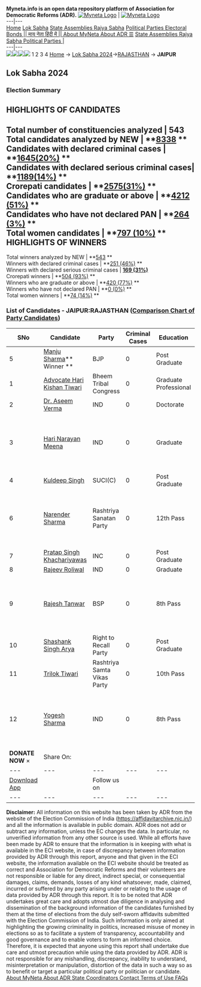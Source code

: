 **Myneta.info is an open data repository platform of Association for Democratic Reforms (ADR).**
[![Myneta Logo](https://www.myneta.info/lib/img/myneta-logo.png)](https://www.myneta.info/) | [![Myneta Logo](https://www.myneta.info/lib/img/adr-logo.png)](https://adrindia.org)  
---|---  
[Home](https://www.myneta.info/) [Lok Sabha](https://www.myneta.info/#ls "Lok Sabha") [ State Assemblies ](https://www.myneta.info/#sa "State Assemblies") [Rajya Sabha](https://www.myneta.info/#rs "Rajya Sabha") [Political Parties ](https://www.myneta.info/party "Political Parties") [ Electoral Bonds ](https://www.myneta.info/electoral_bonds "Electoral Bonds") [ || माय नेता हिंदी में || ](https://translate.google.co.in/translate?prev=hp&hl=en&js=y&u=www.myneta.info&sl=en&tl=hi&history_state0=) [ About MyNeta ](https://adrindia.org/content/about-myneta) [ About ADR ](https://adrindia.org/about-adr/who-we-are) [☰](javascript:void\(0\))
[ State Assemblies ](https://www.myneta.info/#sa "State Assemblies") [ Rajya Sabha ](https://www.myneta.info/#rs "Rajya Sabha") [ Political Parties ](https://www.myneta.info/party "Political Parties")
|   
---|---  
![](https://www.myneta.info/lib/img/banner/banner-1.png)![](https://www.myneta.info/lib/img/banner/banner-2.png)![](https://www.myneta.info/lib/img/banner/banner-3.png)![](https://www.myneta.info/lib/img/banner/banner-4.png)
1  2  3  4 
[Home](https://www.myneta.info/) → [Lok Sabha 2024](https://www.myneta.info/LokSabha2024/)→[RAJASTHAN](https://www.myneta.info/LokSabha2024/index.php?action=show_constituencies&state_id=29) → **JAIPUR**
### 
## Lok Sabha 2024
###  Election Summary 
HIGHLIGHTS OF CANDIDATES  
---  
Total number of constituencies analyzed |  543   
Total candidates analyzed by NEW | **[8338](https://www.myneta.info/LokSabha2024/index.php?action=summary&subAction=candidates_analyzed&sort=candidate#summary) **  
Candidates with declared criminal cases | **[1645(20%)](https://www.myneta.info/LokSabha2024/index.php?action=summary&subAction=crime&sort=candidate#summary) **  
Candidates with declared serious criminal cases| **[1189(14%)](https://www.myneta.info/LokSabha2024/index.php?action=summary&subAction=serious_crime&sort=candidate#summary) **  
Crorepati candidates | **[2575(31%)](https://www.myneta.info/LokSabha2024/index.php?action=summary&subAction=crorepati&sort=candidate#summary) **  
Candidates who are graduate or above | **[4212 (51%)](https://www.myneta.info/LokSabha2024/index.php?action=summary&subAction=education&sort=candidate#summary) **  
Candidates who have not declared PAN | **[264 (3%)](https://www.myneta.info/LokSabha2024/index.php?action=summary&subAction=without_pan&sort=candidate#summary) **  
Total women candidates | **[797 (10%)](https://www.myneta.info/LokSabha2024/index.php?action=summary&subAction=women_candidate&sort=candidate#summary) **  
HIGHLIGHTS OF WINNERS  
---  
Total winners analyzed by NEW | **[543](https://www.myneta.info/LokSabha2024/index.php?action=summary&subAction=winner_analyzed&sort=candidate#summary) **  
Winners with declared criminal cases | **[251 (46%)](https://www.myneta.info/LokSabha2024/index.php?action=summary&subAction=winner_crime&sort=candidate#summary) **  
Winners with declared serious criminal cases | **[169 (31%)](https://www.myneta.info/LokSabha2024/index.php?action=summary&subAction=winner_serious_crime&sort=candidate#summary)**  
Crorepati winners | **[504 (93%)](https://www.myneta.info/LokSabha2024/index.php?action=summary&subAction=winner_crorepati&sort=candidate#summary) **  
Winners who are graduate or above | **[420 (77%)](https://www.myneta.info/LokSabha2024/index.php?action=summary&subAction=winner_education&sort=candidate#summary) **  
Winners who have not declared PAN | **[0 (0%)](https://www.myneta.info/LokSabha2024/index.php?action=summary&subAction=winner_without_pan&sort=candidate#summary) **  
Total women winners | **[74 (14%)](https://www.myneta.info/LokSabha2024/index.php?action=summary&subAction=winner_women&sort=candidate#summary) **  
### List of Candidates - JAIPUR:RAJASTHAN ([Comparison Chart of Party Candidates](https://www.myneta.info/LokSabha2024/comparisonchart.php?constituency_id=359))
SNo | Candidate| Party| Criminal Cases| Education| Age| Total Assets| Liabilities  
---|---|---|---|---|---|---|---  
5  | [Manju Sharma](https://www.myneta.info/LokSabha2024/candidate.php?candidate_id=417)** Winner ** | BJP | 0 | Post Graduate| 64 | Rs 2,36,61,843 ~ 2 Crore+ | Rs 41,69,859 ~ 41 Lacs+  
1  | [Advocate Hari Kishan Tiwari](https://www.myneta.info/LokSabha2024/candidate.php?candidate_id=413) | Bheem Tribal Congress | 0 | Graduate Professional| 64 | Rs 1,01,10,000 ~ 1 Crore+ | Rs 0 ~   
2  | [Dr. Aseem Verma](https://www.myneta.info/LokSabha2024/candidate.php?candidate_id=423) | IND | 0 | Doctorate| 59 | Rs 2,46,28,731 ~ 2 Crore+ | Rs 0 ~   
3  | [Hari Narayan Meena](https://www.myneta.info/LokSabha2024/candidate.php?candidate_id=422) | IND | 0 | Graduate| 64 | ![](https://myneta.info/image_v2.php?myneta_folder=LokSabha2024&candidate_id=422&col=ta) | ![](https://myneta.info/image_v2.php?myneta_folder=LokSabha2024&candidate_id=422&col=lia)  
4  | [Kuldeep Singh](https://www.myneta.info/LokSabha2024/candidate.php?candidate_id=425) | SUCI(C) | 0 | Post Graduate| 37 | Rs 11,98,813 ~ 11 Lacs+ | Rs 0 ~   
6  | [Narender Sharma](https://www.myneta.info/LokSabha2024/candidate.php?candidate_id=415) | Rashtriya Sanatan Party | 0 | 12th Pass| 45 | ![](https://myneta.info/image_v2.php?myneta_folder=LokSabha2024&candidate_id=415&col=ta) | ![](https://myneta.info/image_v2.php?myneta_folder=LokSabha2024&candidate_id=415&col=lia)  
7  | [Pratap Singh Khachariyawas](https://www.myneta.info/LokSabha2024/candidate.php?candidate_id=419) | INC | 0 | Post Graduate| 54 | Rs 8,79,42,399 ~ 8 Crore+ | Rs 96,60,026 ~ 96 Lacs+  
8  | [Rajeev Roliwal](https://www.myneta.info/LokSabha2024/candidate.php?candidate_id=426) | IND | 0 | Graduate| 54 | Rs 2,35,88,352 ~ 2 Crore+ | Rs 18,57,968 ~ 18 Lacs+  
9  | [Rajesh Tanwar](https://www.myneta.info/LokSabha2024/candidate.php?candidate_id=416) | BSP | 0 | 8th Pass| 59 | ![](https://myneta.info/image_v2.php?myneta_folder=LokSabha2024&candidate_id=416&col=ta) | ![](https://myneta.info/image_v2.php?myneta_folder=LokSabha2024&candidate_id=416&col=lia)  
10  | [Shashank Singh Arya](https://www.myneta.info/LokSabha2024/candidate.php?candidate_id=71) | Right to Recall Party | 0 | Post Graduate| 36 | Rs 2,83,000 ~ 2 Lacs+ | Rs 0 ~   
11  | [Trilok Tiwari](https://www.myneta.info/LokSabha2024/candidate.php?candidate_id=424) | Rashtriya Samta Vikas Party | 0 | 10th Pass| 63 | Rs 5,98,000 ~ 5 Lacs+ | Rs 0 ~   
12  | [Yogesh Sharma](https://www.myneta.info/LokSabha2024/candidate.php?candidate_id=418) | IND | 0 | 8th Pass| 73 | ![](https://myneta.info/image_v2.php?myneta_folder=LokSabha2024&candidate_id=418&col=ta) | ![](https://myneta.info/image_v2.php?myneta_folder=LokSabha2024&candidate_id=418&col=lia)  
|  **DONATE NOW** × |  Share On:  | [](https://api.whatsapp.com/send?text=https%3A%2F%2Fmyneta.info%2Fpunjab2022%2Findex.php%3Faction%3Dshow_constituencies%26state_id%3D19) | [](https://www.facebook.com/sharer/sharer.php?u=https%3A%2F%2Fmyneta.info%2Fpunjab2022%2Findex.php%3Faction%3Dshow_constituencies%26state_id%3D19) | [](https://twitter.com/share?url=https%3A%2F%2Fmyneta.info%2Fpunjab2022%2Findex.php%3Faction%3Dshow_constituencies%26state_id%3D19)  
---|---|---|---|---  
| [ Download App ](https://play.google.com/store/apps/details?id=com.webrosoft.myneta1&pcampaignid=pcampaignidMKT-Other-global-all-co-prtnr-py-PartBadge-Mar2515-1) | [](https://play.google.com/store/apps/details?id=com.webrosoft.myneta1&pcampaignid=pcampaignidMKT-Other-global-all-co-prtnr-py-PartBadge-Mar2515-1) |  Follow us on  | [](https://www.facebook.com/adrindia.org/) | [](https://twitter.com/adrspeaks) | [](https://groups.google.com/g/national-election-watch?hl=en&pli=1) | [](https://www.instagram.com/adrspeaks/) | [](https://www.youtube.com/user/adrspeaks) | [](https://sharechat.com/profile/adrspeaks)  
---|---|---|---|---|---|---|---|---  
**Disclaimer:** All information on this website has been taken by ADR from the website of the Election Commission of India (https://affidavitarchive.nic.in/) and all the information is available in public domain. ADR does not add or subtract any information, unless the EC changes the data. In particular, no unverified information from any other source is used. While all efforts have been made by ADR to ensure that the information is in keeping with what is available in the ECI website, in case of discrepancy between information provided by ADR through this report, anyone and that given in the ECI website, the information available on the ECI website should be treated as correct and Association for Democratic Reforms and their volunteers are not responsible or liable for any direct, indirect special, or consequential damages, claims, demands, losses of any kind whatsoever, made, claimed, incurred or suffered by any party arising under or relating to the usage of data provided by ADR through this report. It is to be noted that ADR undertakes great care and adopts utmost due diligence in analysing and dissemination of the background information of the candidates furnished by them at the time of elections from the duly self-sworn affidavits submitted with the Election Commission of India. Such information is only aimed at highlighting the growing criminality in politics, increased misuse of money in elections so as to facilitate a system of transparency, accountability and good governance and to enable voters to form an informed choice. Therefore, it is expected that anyone using this report shall undertake due care and utmost precaution while using the data provided by ADR. ADR is not responsible for any mishandling, discrepancy, inability to understand, misinterpretation or manipulation, distortion of the data in such a way so as to benefit or target a particular political party or politician or candidate. 
[ About MyNeta ](https://adrindia.org/content/about-myneta) [ About ADR ](https://adrindia.org/about-adr/who-we-are) [ State Coordinators ](https://adrindia.org/about-adr/state-coordinators) [ Contact ](https://adrindia.org/contact-us) [ Terms of Use ](https://adrindia.org/content/adr-terms-use) [ FAQs ](https://adrindia.org/content/faqs)
